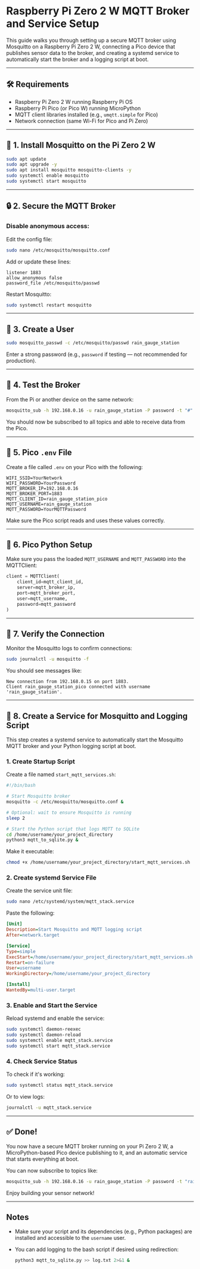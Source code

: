 # Raspberry Pi Zero 2 W MQTT Broker and Service Setup

This guide walks you through setting up a secure MQTT broker using Mosquitto on a Raspberry Pi Zero 2 W, connecting a Pico device that publishes sensor data to the broker, and creating a systemd service to automatically start the broker and a logging script at boot.

---

## 🛠 Requirements

- Raspberry Pi Zero 2 W running Raspberry Pi OS
- Raspberry Pi Pico (or Pico W) running MicroPython
- MQTT client libraries installed (e.g., `umqtt.simple` for Pico)
- Network connection (same Wi-Fi for Pico and Pi Zero)

---

## 🔧 1. Install Mosquitto on the Pi Zero 2 W

```bash
sudo apt update
sudo apt upgrade -y
sudo apt install mosquitto mosquitto-clients -y
sudo systemctl enable mosquitto
sudo systemctl start mosquitto
```

---

## 🔒 2. Secure the MQTT Broker

### Disable anonymous access:

Edit the config file:

```bash
sudo nano /etc/mosquitto/mosquitto.conf
```

Add or update these lines:

```
listener 1883
allow_anonymous false
password_file /etc/mosquitto/passwd
```

Restart Mosquitto:

```bash
sudo systemctl restart mosquitto
```

---

## 👤 3. Create a User

```bash
sudo mosquitto_passwd -c /etc/mosquitto/passwd rain_gauge_station
```

Enter a strong password (e.g., `password` if testing — not recommended for production).

---

## 🚀 4. Test the Broker

From the Pi or another device on the same network:

```bash
mosquitto_sub -h 192.168.0.16 -u rain_gauge_station -P password -t "#" -v
```

You should now be subscribed to all topics and able to receive data from the Pico.

---

## 📄 5. Pico `.env` File

Create a file called `.env` on your Pico with the following:

```
WIFI_SSID=YourNetwork
WIFI_PASSWORD=YourPassword
MQTT_BROKER_IP=192.168.0.16
MQTT_BROKER_PORT=1883
MQTT_CLIENT_ID=rain_gauge_station_pico
MQTT_USERNAME=rain_gauge_station
MQTT_PASSWORD=YourMQTTPassword
```

Make sure the Pico script reads and uses these values correctly.

---

## 🧠 6. Pico Python Setup

Make sure you pass the loaded `MQTT_USERNAME` and `MQTT_PASSWORD` into the MQTTClient:

```python
client = MQTTClient(
    client_id=mqtt_client_id,
    server=mqtt_broker_ip,
    port=mqtt_broker_port,
    user=mqtt_username,
    password=mqtt_password
)
```

---

## 📡 7. Verify the Connection

Monitor the Mosquitto logs to confirm connections:

```bash
sudo journalctl -u mosquitto -f
```

You should see messages like:

```
New connection from 192.168.0.15 on port 1883.
Client rain_gauge_station_pico connected with username 'rain_gauge_station'.
```

---

## 🧩 8. Create a Service for Mosquitto and Logging Script

This step creates a systemd service to automatically start the Mosquitto MQTT broker and your Python logging script at boot.

### 1. Create Startup Script

Create a file named `start_mqtt_services.sh`:

```bash
#!/bin/bash

# Start Mosquitto broker
mosquitto -c /etc/mosquitto/mosquitto.conf &

# Optional: wait to ensure Mosquitto is running
sleep 2

# Start the Python script that logs MQTT to SQLite
cd /home/username/your_project_directory
python3 mqtt_to_sqlite.py &
```

Make it executable:

```bash
chmod +x /home/username/your_project_directory/start_mqtt_services.sh
```

### 2. Create systemd Service File

Create the service unit file:

```bash
sudo nano /etc/systemd/system/mqtt_stack.service
```

Paste the following:

```ini
[Unit]
Description=Start Mosquitto and MQTT logging script
After=network.target

[Service]
Type=simple
ExecStart=/home/username/your_project_directory/start_mqtt_services.sh
Restart=on-failure
User=username
WorkingDirectory=/home/username/your_project_directory

[Install]
WantedBy=multi-user.target
```

### 3. Enable and Start the Service

Reload systemd and enable the service:

```bash
sudo systemctl daemon-reexec
sudo systemctl daemon-reload
sudo systemctl enable mqtt_stack.service
sudo systemctl start mqtt_stack.service
```

### 4. Check Service Status

To check if it's working:

```bash
sudo systemctl status mqtt_stack.service
```

Or to view logs:

```bash
journalctl -u mqtt_stack.service
```

---

## ✅ Done!

You now have a secure MQTT broker running on your Pi Zero 2 W, a MicroPython-based Pico device publishing to it, and an automatic service that starts everything at boot.

You can now subscribe to topics like:

```bash
mosquitto_sub -h 192.168.0.16 -u rain_gauge_station -P password -t "rain_gauge_station/#" -v
```

Enjoy building your sensor network!

---

## Notes

- Make sure your script and its dependencies (e.g., Python packages) are installed and accessible to the `username` user.
- You can add logging to the bash script if desired using redirection:

  ```bash
  python3 mqtt_to_sqlite.py >> log.txt 2>&1 &
  ```
